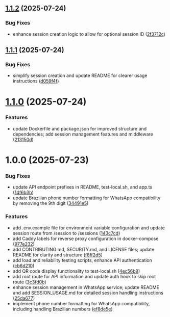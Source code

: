 ## [1.1.2](https://github.com/tictic-dev/whatsapp/compare/v1.1.1...v1.1.2) (2025-07-24)


### Bug Fixes

* enhance session creation logic to allow for optional session ID ([2f3712c](https://github.com/tictic-dev/whatsapp/commit/2f3712c9c448d1b78008365d69bfc91a64fb8ecd))

## [1.1.1](https://github.com/tictic-dev/whatsapp/compare/v1.1.0...v1.1.1) (2025-07-24)


### Bug Fixes

* simplify session creation and update README for clearer usage instructions ([d059f4f](https://github.com/tictic-dev/whatsapp/commit/d059f4f893c7eadedf0e7468621abfec2bce2c83))

# [1.1.0](https://github.com/tictic-dev/whatsapp/compare/v1.0.0...v1.1.0) (2025-07-24)


### Features

* update Dockerfile and package.json for improved structure and dependencies; add session management features and middleware ([213150d](https://github.com/tictic-dev/whatsapp/commit/213150d89c7afbcdf3f9b0d2ae3b278f0183da88))

# 1.0.0 (2025-07-23)


### Bug Fixes

* update API endpoint prefixes in README, test-local.sh, and app.ts ([14f6b3b](https://github.com/tictic-dev/whatsapp/commit/14f6b3befd571a2766c11e83b703d432153dadf4))
* update Brazilian phone number formatting for WhatsApp compatibility by removing the 9th digit ([34491e5](https://github.com/tictic-dev/whatsapp/commit/34491e5549b3e4c64bac9b247d9dde46d178e28b))


### Features

* add .env.example file for environment variable configuration and update session route from /session to /sessions ([143c7cd](https://github.com/tictic-dev/whatsapp/commit/143c7cd971aae6d39d0531ef391db33e5ab79562))
* add Caddy labels for reverse proxy configuration in docker-compose ([977e232](https://github.com/tictic-dev/whatsapp/commit/977e23246ee4558428c4cdb1c49b54bcb0cc8bec))
* add CONTRIBUTING.md, SECURITY.md, and LICENSE files; update README for clarity and structure ([f8ff2d5](https://github.com/tictic-dev/whatsapp/commit/f8ff2d581f0c73ae3e1bbcb125e4dbba56d7e7ba))
* add load and reliability testing scripts, enhance API authentication ([cb6d210](https://github.com/tictic-dev/whatsapp/commit/cb6d2104a95ff5bc502bbe64b0b84ce7d2da9c01))
* add QR code display functionality to test-local.sh ([4ec56b9](https://github.com/tictic-dev/whatsapp/commit/4ec56b9b774d598c34784c1b31185d94071377a3))
* add root route for API information and update auth hook to skip root route ([3c3fd0b](https://github.com/tictic-dev/whatsapp/commit/3c3fd0bfecb9861fc853070074a72a7d78f24d5e))
* enhance session management in WhatsApp service; update README and add SESSION_USAGE.md for detailed session handling instructions ([25da677](https://github.com/tictic-dev/whatsapp/commit/25da677976d071875b58bb5a45941a4659a0ae6b))
* implement phone number formatting for WhatsApp compatibility, including handling Brazilian numbers ([ef8de5e](https://github.com/tictic-dev/whatsapp/commit/ef8de5ea7ddec3b46554d264d89f9927d648ddb6))
